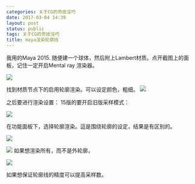 ```yaml
---
categories: 关于CG的奇技淫巧
date: 2017-03-04 14:39
layout: post
status: public
tags: 关于CG的奇技淫巧
title: maya渲染轮廓线
---
```



我用的Maya 2015. 随便建一个球体，然后附上Lambert材质。点开截图上的面板，记住一定开启Mental ray 渲染器。

![](http://7xq62e.com1.z0.glb.clouddn.com/14-49-45.jpg)

找到材质节点下的启用轮廓渲染。可以设定颜色，粗细。
![](http://7xq62e.com1.z0.glb.clouddn.com/15-00-12.jpg)

之后要进行渲染设置：
15版的要开启旧版采样模式：

![](http://7xq62e.com1.z0.glb.clouddn.com/15-01-59.jpg)

在功能面板下，选择轮廓渲染。這是围绕轮廓的设定，结果是有区别的。

![](http://7xq62e.com1.z0.glb.clouddn.com/15-04-35.jpg)

![](http://7xq62e.com1.z0.glb.clouddn.com/15-05-15.jpg)
如果想渲染所有，而不是外轮廓，

![](http://7xq62e.com1.z0.glb.clouddn.com/15-06-04.jpg)

如果想保证轮廓线的精度可以提高采样数。
